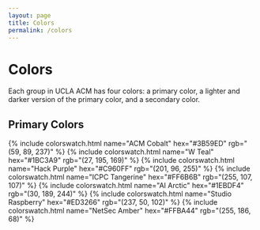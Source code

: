 ```yaml
---
layout: page
title: Colors
permalink: /colors
---
```

# Colors #
Each group in UCLA ACM has four colors: a primary color, a lighter and darker version of the primary color, and a secondary color. 

## Primary Colors ##

{% include colorswatch.html name="ACM Cobalt" hex="#3B59ED" rgb="(59, 89, 237)" %}
{% include colorswatch.html name="W Teal" hex="#1BC3A9" rgb="(27, 195, 169)" %}
{% include colorswatch.html name="Hack Purple" hex="#C960FF" rgb="(201, 96, 255)" %}
{% include colorswatch.html name="ICPC Tangerine" hex="#FF6B6B" rgb="(255, 107, 107)" %}
{% include colorswatch.html name="AI Arctic" hex="#1EBDF4" rgb="(30, 189, 244)" %}
{% include colorswatch.html name="Studio Raspberry" hex="#ED3266" rgb="(237, 50, 102)" %}
{% include colorswatch.html name="NetSec Amber" hex="#FFBA44" rgb="(255, 186, 68)" %}
